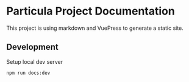 # Particula Project Documentation

This project is using markdown and VuePress to generate a static site.

## Development

Setup local dev server

```shell
npm run docs:dev
```

